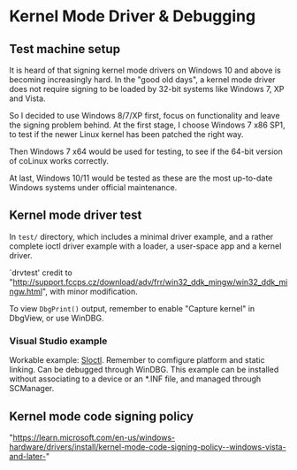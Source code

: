 # Kernel Mode Driver & Debugging

## Test machine setup

It is heard of that signing kernel mode drivers on Windows 10 and above is becoming increasingly hard. In the "good old days", a kernel mode driver does not require signing to be loaded by 32-bit systems like Windows 7, XP and Vista.

So I decided to use Windows 8/7/XP first, focus on functionality and leave the signing problem behind. At the first stage, I choose Windows 7 x86 SP1, to test if the newer Linux kernel has been patched the right way.

Then Windows 7 x64 would be used for testing, to see if the 64-bit version of coLinux works correctly.

At last, Windows 10/11 would be tested as these are the most up-to-date Windows systems under official maintenance.


## Kernel mode driver test

In `test/` directory, which includes a minimal driver example, and a rather complete ioctl driver example with a loader, a user-space app and a kernel driver.

`drvtest' credit to "http://support.fccps.cz/download/adv/frr/win32_ddk_mingw/win32_ddk_mingw.html", with minor modification.

To view `DbgPrint()` output, remember to enable "Capture kernel" in DbgView, or use WinDBG.

### Visual Studio example

Workable example: [SIoctl](https://github.com/microsoft/Windows-driver-samples/tree/main/general/ioctl). Remember to comfigure platform and static linking. Can be debugged through WinDBG. This example can be installed without associating to a device or an *.INF file, and managed through SCManager.

## Kernel mode code signing policy

"https://learn.microsoft.com/en-us/windows-hardware/drivers/install/kernel-mode-code-signing-policy--windows-vista-and-later-"

